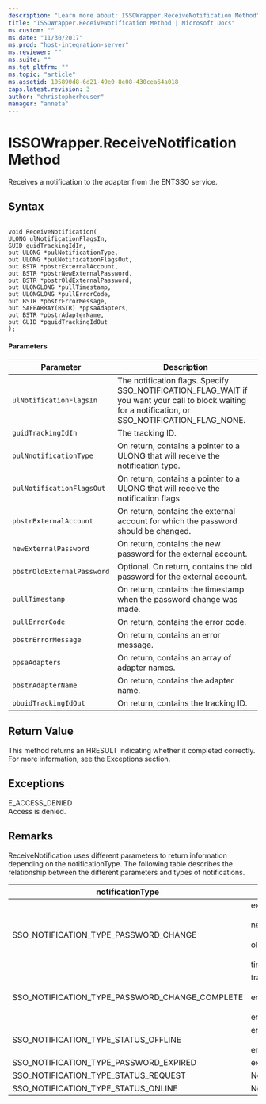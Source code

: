 ```yaml
---
description: "Learn more about: ISSOWrapper.ReceiveNotification Method"
title: "ISSOWrapper.ReceiveNotification Method | Microsoft Docs"
ms.custom: ""
ms.date: "11/30/2017"
ms.prod: "host-integration-server"
ms.reviewer: ""
ms.suite: ""
ms.tgt_pltfrm: ""
ms.topic: "article"
ms.assetid: 105890d8-6d21-49e0-8e08-430cea64a018
caps.latest.revision: 3
author: "christopherhouser"
manager: "anneta"
---
```

# ISSOWrapper.ReceiveNotification Method
Receives a notification to the adapter from the ENTSSO service.  
  
## Syntax  
  
```cpp#  
  
void ReceiveNotification(  
ULONG ulNotificationFlagsIn,  
GUID guidTrackingIdIn,  
out ULONG *pulNotificationType,  
out ULONG *pulNotificationFlagsOut,  
out BSTR *pbstrExternalAccount,  
out BSTR *pbstrNewExternalPassword,  
out BSTR *pbstrOldExternalPassword,  
out ULONGLONG *pullTimestamp,  
out ULONGLONG *pullErrorCode,  
out BSTR *pbstrErrorMessage,  
out SAFEARRAY(BSTR) *ppsaAdapters,  
out BSTR *pbstrAdapterName,  
out GUID *pguidTrackingIdOut  
);  
```  
  
#### Parameters  
  
|Parameter|Description|  
|---------------|-----------------|  
|`ulNotificationFlagsIn`|The notification flags. Specify SSO_NOTIFICATION_FLAG_WAIT if you want your call to block waiting for a notification, or SSO_NOTIFICATION_FLAG_NONE.|  
|`guidTrackingIdIn`|The tracking ID.|  
|`pulNnotificationType`|On return, contains a pointer to a ULONG that will receive the notification type.|  
|`pulNotificationFlagsOut`|On return, contains a pointer to a ULONG that will receive the notification flags|  
|`pbstrExternalAccount`|On return, contains the external account for which the password should be changed.|  
|`newExternalPassword`|On return, contains the new password for the external account.|  
|`pbstrOldExternalPassword`|Optional. On return, contains the old password for the external account.|  
|`pullTimestamp`|On return, contains the timestamp when the password change was made.|  
|`pullErrorCode`|On return, contains the error code.|  
|`pbstrErrorMessage`|On return, contains an error message.|  
|`ppsaAdapters`|On return, contains an array of adapter names.|  
|`pbstrAdapterName`|On return, contains the adapter name.|  
|`pbuidTrackingIdOut`|On return, contains the tracking ID.|  
  
## Return Value  
 This method returns an HRESULT indicating whether it completed correctly. For more information, see the Exceptions section.  
  
## Exceptions  
 E_ACCESS_DENIED  
 Access is denied.  
  
## Remarks  
 ReceiveNotification uses different parameters to return information depending on the notificationType. The following table describes the relationship between the different parameters and types of notifications.  
  
|notificationType|Parameters|  
|----------------------|----------------|  
|SSO_NOTIFICATION_TYPE_PASSWORD_CHANGE|externalAccount<br /><br /> newExternalPassword<br /><br /> oldExternalPassword<br /><br /> timestamp|  
|SSO_NOTIFICATION_TYPE_PASSWORD_CHANGE_COMPLETE|trackingIdIn<br /><br /> errorCode<br /><br /> errorMessage|  
|SSO_NOTIFICATION_TYPE_STATUS_OFFLINE|errorCode<br /><br /> errorMessage|  
|SSO_NOTIFICATION_TYPE_PASSWORD_EXPIRED|externalAccount|  
|SSO_NOTIFICATION_TYPE_STATUS_REQUEST|None|  
|SSO_NOTIFICATION_TYPE_STATUS_ONLINE|None|
